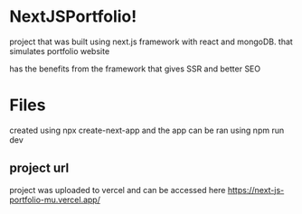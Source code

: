 # NextJSPortfolio!

project that was built using next.js framework with react and mongoDB. that simulates portfolio website

has the benefits from the framework that gives SSR and better SEO

# Files

created using npx create-next-app and the app can be ran using npm run dev

## project url

project was uploaded to vercel and can be accessed here  https://next-js-portfolio-mu.vercel.app/
